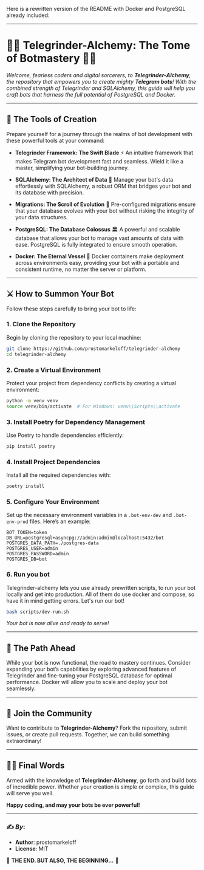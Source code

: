 Here is a rewritten version of the README with Docker and PostgreSQL already included:

---

# 🐉📜 **Telegrinder-Alchemy: The Tome of Botmastery** 📜🐉

_Welcome, fearless coders and digital sorcerers, to **Telegrinder-Alchemy**, the repository that empowers you to create mighty **Telegram bots**! With the combined strength of Telegrinder and SQLAlchemy, this guide will help you craft bots that harness the full potential of PostgreSQL and Docker._

---

## 🧙 **The Tools of Creation**

Prepare yourself for a journey through the realms of bot development with these powerful tools at your command:

- **Telegrinder Framework: The Swift Blade** ⚡️
  An intuitive framework that makes Telegram bot development fast and seamless. Wield it like a master, simplifying your bot-building journey.

- **SQLAlchemy: The Architect of Data** 🏺
  Manage your bot's data effortlessly with SQLAlchemy, a robust ORM that bridges your bot and its database with precision.

- **Migrations: The Scroll of Evolution** 📜
  Pre-configured migrations ensure that your database evolves with your bot without risking the integrity of your data structures.

- **PostgreSQL: The Database Colossus** 🏛️
  A powerful and scalable database that allows your bot to manage vast amounts of data with ease. PostgreSQL is fully integrated to ensure smooth operation.

- **Docker: The Eternal Vessel** 🐳
  Docker containers make deployment across environments easy, providing your bot with a portable and consistent runtime, no matter the server or platform.

---

## ⚔️ **How to Summon Your Bot**

Follow these steps carefully to bring your bot to life:

### 1. **Clone the Repository**
   Begin by cloning the repository to your local machine:
   ```bash
   git clone https://github.com/prostomarkeloff/telegrinder-alchemy
   cd telegrinder-alchemy
   ```

### 2. **Create a Virtual Environment**
   Protect your project from dependency conflicts by creating a virtual environment:
   ```bash
   python -m venv venv
   source venv/bin/activate  # For Windows: venv\\Scripts\\activate
   ```

### 3. **Install Poetry for Dependency Management**
   Use Poetry to handle dependencies efficiently:
   ```bash
   pip install poetry
   ```

### 4. **Install Project Dependencies**
   Install all the required dependencies with:
   ```bash
   poetry install
   ```

### 5. **Configure Your Environment**
   Set up the necessary environment variables in a `.bot-env-dev` and `.bot-env-prod` files. Here’s an example:
   ```
   BOT_TOKEN=token
   DB_URL=postgresql+asyncpg://admin:admin@localhost:5432/bot
   POSTGRES_DATA_PATH=./postgres-data
   POSTGRES_USER=admin
   POSTGRES_PASSWORD=admin
   POSTGRES_DB=bot
   ```

### 6. **Run you bot**

  Telegrinder-alchemy lets you use already prewritten scripts, to run your bot locally and get into production.
  All of them do use docker and compose, so have it in mind getting errors.
  Let's run our bot!
  ```sh
  bash scripts/dev-run.sh
  ```

_Your bot is now alive and ready to serve!_

---

## 🌌 **The Path Ahead**

While your bot is now functional, the road to mastery continues. Consider expanding your bot’s capabilities by exploring advanced features of Telegrinder and fine-tuning your PostgreSQL database for optimal performance. Docker will allow you to scale and deploy your bot seamlessly.

---

## 🏰 **Join the Community**

Want to contribute to **Telegrinder-Alchemy**? Fork the repository, submit issues, or create pull requests. Together, we can build something extraordinary!

---

## 🧙‍♀️ **Final Words**

Armed with the knowledge of **Telegrinder-Alchemy**, go forth and build bots of incredible power. Whether your creation is simple or complex, this guide will serve you well.

**Happy coding, and may your bots be ever powerful!**

---

### ✍️ *By*:
- **Author**: prostomarkeloff
- **License**: MIT

🐉 **THE END. BUT ALSO, THE BEGINNING...** 🐉
